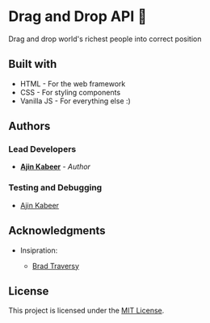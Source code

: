 # Drag and Drop API 🌈	

Drag and drop world's richest people into correct position

## Built with

- HTML - For the web framework
- CSS - For styling components
- Vanilla JS - For everything else :)

## Authors

### Lead Developers

- [**Ajin Kabeer**](https://github.com/liyasthomas) - _Author_

### Testing and Debugging

- [Ajin Kabeer](https://github.com/liyasthomas)

## Acknowledgments

- Insipration:

  - [Brad Traversy](https://www.udemy.com/user/brad-traversy/)

## License

This project is licensed under the [MIT License](https://opensource.org/licenses/MIT).
